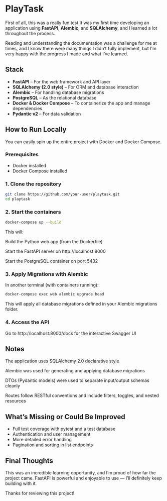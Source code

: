 # PlayTask

First of all, this was a really fun test
It was my first time developing an application using **FastAPI**, **Alembic**, and **SQLAlchemy**, and I learned a lot throughout the process.

Reading and understanding the documentation was a challenge for me at times, and I know there were many things I didn’t fully implement, but I'm very happy with the progress I made and what I’ve learned.

## Stack

- **FastAPI** – For the web framework and API layer
- **SQLAlchemy (2.0 style)** – For ORM and database interaction
- **Alembic** – For handling database migrations
- **PostgreSQL** – As the relational database
- **Docker & Docker Compose** – To containerize the app and manage dependencies
- **Pydantic v2** – For data validation

## How to Run Locally

You can easily spin up the entire project with Docker and Docker Compose.

### Prerequisites

- Docker installed
- Docker Compose installed

### 1. Clone the repository

```bash
git clone https://github.com/your-user/playtask.git
cd playtask
```

### 2. Start the containers
```bash
docker-compose up --build
```
This will:

Build the Python web app (from the Dockerfile)

Start the FastAPI server on http://localhost:8000

Start the PostgreSQL container on port 5432

### 3. Apply Migrations with Alembic
In another terminal (with containers running):

```bash
docker-compose exec web alembic upgrade head
```
This will apply all database migrations defined in your Alembic migrations folder.

### 4. Access the API
Go to http://localhost:8000/docs for the interactive Swagger UI

## Notes
The application uses SQLAlchemy 2.0 declarative style

Alembic was used for generating and applying database migrations

DTOs (Pydantic models) were used to separate input/output schemas cleanly

Routes follow RESTful conventions and include filters, toggles, and nested resources

## What’s Missing or Could Be Improved
- Full test coverage with pytest and a test database
- Authentication and user management
- More detailed error handling
- Pagination and sorting in list endpoints

## Final Thoughts
This was an incredible learning opportunity, and I’m proud of how far the project came. FastAPI is powerful and enjoyable to use — I’ll definitely keep building with it.

Thanks for reviewing this project!
